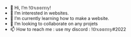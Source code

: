 - 👋 Hi, I’m !𝕆𝕩𝕠𝕠𝕞𝕪!
- 👀 I’m interested in websites.
- 🌱 I’m currently learning how to make a website.
- 💞️ I’m looking to collaborate on any projets
- 📫 How to reach me : use my discord : !𝕆𝕩𝕠𝕠𝕞𝕪#2022
